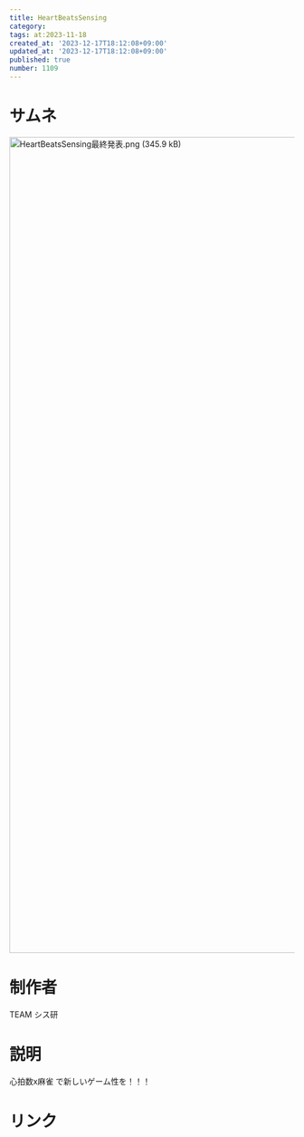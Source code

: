 ```yaml
---
title: HeartBeatsSensing
category:
tags: at:2023-11-18
created_at: '2023-12-17T18:12:08+09:00'
updated_at: '2023-12-17T18:12:08+09:00'
published: true
number: 1109
---
```


# サムネ
<img width="1440" alt="HeartBeatsSensing最終発表.png (345.9 kB)" src="/img/markdown/1109/4b6a0724-3fd0-4df6-a808-c6e359f8964c.png">

# 制作者
TEAM シス研

# 説明
心拍数x麻雀 で新しいゲーム性を！！！

# リンク


